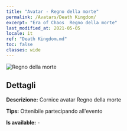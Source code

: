 ```yaml
---
title: "Avatar - Regno della morte"
permalink: /Avatars/Death Kingdom/
excerpt: "Era of Chaos  Regno della morte"
last_modified_at: 2021-05-05
locale: it
ref: "Death Kingdom.md"
toc: false
classes: wide
---
```

 ![Regno della morte](/images/a/avatarFrame_86.png)

## Dettagli

 **Descrizione:** Cornice avatar Regno della morte 

 **Tips:** Ottenibile partecipando all'evento 

 **Is available:**  - 

